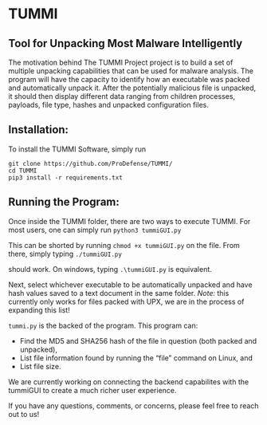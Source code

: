 # TUMMI
## Tool for Unpacking Most Malware Intelligently

The motivation behind The TUMMI Project project is to build a set of multiple unpacking capabilities that can be used for malware analysis. The program will have the capacity to identify how an executable was packed and automatically unpack it. After the potentially malicious file is unpacked, it should then display different data ranging from children processes, payloads, file type, hashes and unpacked configuration files.

## Installation:

To install the TUMMI Software, simply run
```
git clone https://github.com/ProDefense/TUMMI/
cd TUMMI
pip3 install -r requirements.txt
```

## Running the Program:

Once inside the TUMMI folder, there are two ways to execute TUMMI. For most users, one can simply run
```python3 tummiGUI.py```

This can be shorted by running `chmod +x tummiGUI.py` on the file. From there, simply typing
```./tummiGUI.py```

should work. On windows, typing `.\tummiGUI.py` is equivalent.

Next, select whichever executable to be automatically unpacked and have hash values saved to a text document in the same folder.
*Note:* this currently only works for files packed with UPX, we are in the process of expanding this list!

`tummi.py` is the backed of the program. This program can:
- Find the MD5 and SHA256 hash of the file in question (both packed and unpacked),
- List file information found by running the “file” command on Linux, and
- List file size.

We are currently working on connecting the backend capabilites with the tummiGUI to create a much richer user experience.

If you have any questions, comments, or concerns, please feel free to reach out to us!
